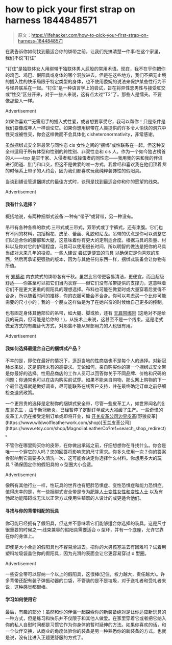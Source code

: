 # how to pick your first strap on harness 1844848571

> 原文：<https://lifehacker.com/how-to-pick-your-first-strap-on-harness-1844848571>

在我告诉你如何找到最适合你的绑带之前，让我们先搞清楚一件事:在这个家里，我们不说“钉住”

“钉住”是独联体女人用绑带干独联体男人屁股的常用术语。现在，我不在乎你把你的鸡巴、鸡巴、假阳具或身体的哪个洞放进去，但是在这些地方，我们不把无止境的插入性的快乐局限于特定类型的身体，也不使用委婉的说法来保护某些性行为不与怪异联系在一起。“钉住”是一种语言学上的尝试，旨在将异性恋男性与接受肛交或“性交”区分开来，对于一些人来说，这有点太过“T2”了。那些人是懦夫。不要像那些人一样。

<label class="bxm4mm-13 juykRM">Advertisement</label>

如果你喜欢“”无需用手的插入式性爱，或者想要享受它，我可以帮你！只是条件是我们要像成年人一样谈论它。如果你想用绑带在人类提供的许多令人愉快的洞穴中性交或被性交，你会这样做而不会具体化 cisheteronormativity，非常感谢。

虽然捆绑式安全带最常与同性恋 cis 女性之间的“捆绑”或性联系在一起，但这种安全带适用于所有体型和性别的跨性别、非双性恋和 cis 人。作为一个如今独占榜首的人——top 是实干家、入侵者和/或操蛋者的同性恋——我用我的来和我的伴侣进行阴道、肛门和口交，但这不是做爱的唯一方式。我曾经和喜欢我在他们顶着*我*的时候系上带子的人约会，因为我们都喜欢玩我纯粹装饰性的假阳具。

当谈到铺设管道捆绑式的最佳方式时，诀窍是找到最适合你和你的愿望的线束。

<label class="bxm4mm-13 juykRM">Advertisement</label>

#### 我有什么选择？

概括地说，有两种捆绑式设备:一种有“带子”或背带，另一种没有。

吊带有各种各样的款式:三带式或三带式，双带式或丁字裤式，还有束腹。它们也有不同的材料，包括棉花、皮革、蕾丝、乳胶和尼龙。吊带的优点是你可以调整它们以适合你的腰部和大腿，这意味着你有更大的定制适合度。根据马具的质量、材料以及你对它的护理程度，马具可以使用很长时间，所以明智的做法是把你的马具当成对未来几年的投资。一些人建议 [尝试更便宜的马具](https://www.cosmopolitan.com/sex-love/a30928356/best-strap-on-harnesses-dildos) 以确保它是你喜欢的东西，然后再承诺更强劲的版本，因为与其他任何东西一样，捆绑式装备会让你物有所值。

有 [短裤和](https://rodeoh.com/?gclid=CjwKCAjwps75BRAcEiwAEiACMVefGYpONiJ9iFmZkY7dZrFORY-fm5atu9lVKJ6tqy-XK3Kz_tN0UBoCy3sQAvD_BwE) 内衣款式的绑带各有千秋。虽然比吊带更容易清洁，更便宜，而且超级舒适——你甚至可以把它们当内衣穿——但它们没有吊带提供的支撑力，这意味着它们不是更大更重的假阳具的理想选择。布料也可能在做爱时或大量穿着后变得不合身，所以随着时间的推移，你的衣服可能会不合身。你可以考虑买一个比你可能需要的尺寸小的；我的一个朋友这样做是为了在她兴奋的时候给自己更多的控制。

也有固定身体其他部位的吊带，如大腿、脚或脸，还有 [无肩带绑带](https://kinkazoid.com/strapless-strapons) (这绝对不是给我的玩具，但可能是给你的！)，从技术上来说，这甚至不是一个线束。这是老式做爱方式的有趣替代方式，对那些不能从臀部用力的人也很有用。

<label class="bxm4mm-13 juykRM">Advertisement</label>

#### **我如何选择最适合自己的捆绑式产品？**

不幸的是，即使在最好的情况下，逛逛当地的性商店也不是每个人的选择。对新冠肺炎来说，这是前所未有的高要求。无论如何，亲自购买你的第一个捆绑式安全带是你最好的选择。性用品商店的工作人员可以回答你关于不同品牌、价格和尺码的问题；你通常也可以在店内购买前试穿。如果不能亲自购物，那么网上购物的下一个最佳选择就是做好调查，尽可能联系在线客户支持，并在最终确定订单之前仔细检查退货政策。

一个更昂贵的选择是定制你的捆绑式安全带，尽管一些皮革工人，如世界闻名的[S 皮具先生](https://www.mr-s-leather.com) ，由于新冠肺炎，已经暂停了定制订单或大大减缓了生产。一些奇怪的皮革工人仍在接受定制订单或即将开业，如 [开关皮革公司](http://www.switchleatherco.com)[边界皮革](https://www.etsy.com/shop/BoundAriesLeather?)[野狼皮革](https://www.wildwolfleatherwork.com/shop)[玉兰皮革公司](https://www.etsy.com/shop/MagnoliaLeatherCo?ref=search_shop_redirect) 。

不管你在哪里购买你的皮带，在你做出承诺之前，仔细想想你在寻找什么。你会是唯一一个穿它的人吗？您的回答将影响您的尺寸需求。你多久使用一次？你的答案会影响到它需要多久清洗一次，这可能会决定你选择什么材料。你想用多大的玩具？确保固定你的假阳具的 o 型圈大小合适。

<label class="bxm4mm-13 juykRM">Advertisement</label>

像所有其他行业一样，性玩具的世界也有肥胖恐惧症、变性恐惧症和能力恐惧症。值得庆幸的是，有一些捆绑式安全带是专为[肥胖人士](https://www.autostraddle.com/you-need-help-harnesses-for-trans-women-160416)[变性女性和变性人士](https://www.sportsheets.com/pages/best-sex-toys-sexual-positioning-devices-people-with-disabilities-slp) 以及有勃起功能障碍或无法以正常方式使用生殖器的人设计的或更适合他们。

#### **寻找与你的背带相配的玩具**

你可能已经拥有了假阳具，但这并不意味着它们能够适合你选择的装具。这是尺寸很重要的时候之一:线束兼容的假阳具需要适合 o 型环，并有一个底座，允许它靠在你的身体上。

即使是大小合适的假阳具也不容易滑进去。把你的大男孩塞进去有困难吗？试着用塑料垃圾袋盖住你的假阳具，因为光滑的表面会让它更容易穿过 o 型圈。

<label class="bxm4mm-13 juykRM">Advertisement</label>

一些安全带可以容纳一个以上的假阳具，这很棒(记住，权力越大，责任越大)。许多背带还配有装子弹振动器的口袋，不管装的是不是垃圾，对于送礼者和受礼者来说，这种感觉都很棒。

#### **学习如何使用它**

最后，有趣的部分！虽然和你的伴侣一起探索你的新装备绝对是让你适应新玩具的一种方式，但是练习和快乐并不仅限于和其他人做爱。在家里穿着它或者把它纳入你的私人自慰时间都是习惯它作为你身体的暂时延伸的方法。如果你喜欢的话，和一个伙伴交换，从商业的角度体验你的装备是另一种熟悉你的新装备的方式。也就是说，没有比进入正题更舒服的方式了。
